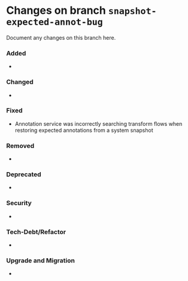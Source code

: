 # Changes on branch `snapshot-expected-annot-bug`
Document any changes on this branch here.
### Added
- 

### Changed
- 

### Fixed
- Annotation service was incorrectly searching transform flows when restoring expected annotations from a system snapshot

### Removed
- 

### Deprecated
- 

### Security
- 

### Tech-Debt/Refactor
- 

### Upgrade and Migration
- 
